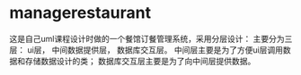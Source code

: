 managerestaurant
================

这是自己uml课程设计时做的一个餐馆订餐管理系统，采用分层设计：
</pre>
主要分为三层：
  ui层，
  中间数据提供层，
  数据库交互层。
中间层主要是为了方便ui层调用数据和存储数据设计的类；
数据库交互层主要是为了向中间层提供数据。
<pre/>
